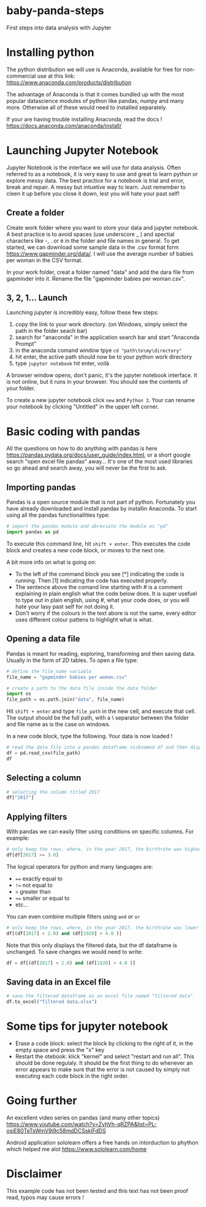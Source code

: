 # baby-panda-steps
First steps into data analysis with Jupyter

# Installing python
The python distribution we will use is Anaconda, available for free for non-commercial use at this link:
https://www.anaconda.com/products/distribution

The advantage of Anaconda is that it comes bundled up with the most popular datascience modules of python like pandas, numpy and many more. Otherwise all of these would need to installed separately.

If your are having trouble installing Anaconda, read the docs ! https://docs.anaconda.com/anaconda/install/

# Launching Jupyter Notebook
Jupyter Notebook is the interface we will use for data analysis. Often referred to as a notebook, it is very easy to use and great to learn python or explore messy data. The best practice for a notebook is trial and error, break and repair. A messy but intuetive way to learn. Just remember to cleen it up before you close it down, lest you will hate your past self!

## Create a folder
Create work folder where you want to store your data and jupyter notebook. A best practice is to avoid spaces (use underscore _ ) and spectial characters like -, . or é in the folder and file names in general. To get started, we can download some sample data in the .csv format form https://www.gapminder.org/data/. I will use the average number of babies per woman in the CSV format.

In your work folder, creat a folder named "data" and add the dara file from gapminder into it. Rename the file "gapminder babies per woman.csv".

## 3, 2, 1... Launch
Launching jupyter is incredibly easy, follow these few steps:
1. copy the link to your work directory. (on Windows, simply select the path in the folder seach bar)
2. search for "anaconda" in the application search bar and start "Anaconda Prompt"
3. in the anaconda comand window tpye `cd "path\to\my\directory"`
4. hit enter, the active path should now be to your python work directory
5. type `jupyter notebook` hit enter, voilà

A browser window opens, don't panic, it's the jupyter notebook interface. It is not online, but it runs in your browser. You should see the contents of your folder.

To create a new jupyter notebook click `new` and `Python 3`. Your can rename your notebook by clicking "Untitled" in the upper left corner.

# Basic coding with pandas

All the questions on how to do anything with pandas is here https://pandas.pydata.org/docs/user_guide/index.html, or a short google search "open excel file pandas" away... It's one of the most used libraries so go ahead and search away, you will never be the first to ask.

## Importing pandas
Pandas is a open source module that is not part of python. Fortunately you have already downloaded and install pandas by installin Anaconda. To start using all the pandas functionallities type:

```python
# import the pandas module and abreviate the module as "pd"
import pandas as pd
```

To execute this command line, hit `shift + enter`. This executes the code block and creates a new code block, or moves to the next one.

A bit more info on what is going on:
* To the left of the command block you see [\*] indicating the code is running. Then [1] indicating the code has executed properly.
* The sentence above the comand line starting with # is a comment explaining in plain english what the code below does. It is super usefuel to type out in plain english, using #, what your code does, or you will hate your lasy past self for not doing it.
* Don't worry if the colours in the text abore is not the same, every editor uses different colour pattens to highlight what is what.

## Opening a data file
Pandas is meant for reading, exploring, transforming and then saving data. Usually in the form of 2D tables. To open a file type:

```python
# define the file_name variable
file_name = "gapminder babies per woman.csv"

# create a path to the data file inside the data folder
import os
file_path = os.path.join("data", file_name)
```

Hit `shift + enter` and type `file_path` in the new cell, and execute that cell. The output should be the full path, with a \\ separator between the folder and file name as is the case on windows.

In a new code block, type the following. Your data is now loaded !

```python
# read the data file into a pandas dataframe nicknamed df and then display its content
df = pd.read_csv(file_path)
df
```

## Selecting a column

```python
# selecting the column titled 2017
df["2017"]
```

## Applying filters
With pandas we can easily filter using conditions on specific columns. For example:

```python
# only keep the rows, where, in the year 2017, the birthrate was higher than or equal to 3
df[df[2017] >= 3.0]
```

The logical operators for python and many languages are:
* `==` exactly equal to
* `!=` not equal to
* `>` greater than
* `<=` smaller or equal to
* etc...

You can even combine multiple filters using `and` or `or`

```python
# only keep the rows, where, in the year 2017, the birthrate was lower than 2 and in the year 1920, the birthrate was higher than 4
df[(df[2017] < 2.0) and (df[1920] > 4.0 )]
```

Note that this only displays the filtered data, but the df dataframe is unchanged. To save changes we would need to write:

```python
df = df[(df[2017] < 2.0) and (df[1920] > 4.0 )]
```

## Saving data in an Excel file
```python
# save the filtered dataframe as an excel file named "filtered data"
df.to_excel("filtered data.xlsx")
```

# Some tips for jupyter notebook
* Erase a code block: select the block by clicking to the right of it, in the empty space and press the "x" key
* Restart the otebook: klick "kernel" and select "restart and run all". This should be done regulaly. It should be the first thing to do whenever an error appears to make sure that the error is not caused by simply not executing each code block in the right order.

# Going further
An excellent video series on pandas (and many other topics) https://www.youtube.com/watch?v=ZyhVh-qRZPA&list=PL-osiE80TeTsWmV9i9c58mdDCSskIFdDS

Android application sololearn offers a free hands on intorduction to phython which helped me alot https://www.sololearn.com/home 

# Disclaimer
This example code has not been tested and this text has not been proof read, typos may cause errors !
